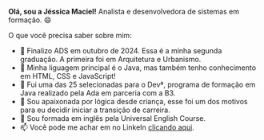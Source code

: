 **Olá, sou a Jéssica Maciel!**
Analista e desenvolvedora de sistemas em formação. 😄

O que você precisa saber sobre mim:

- 🔭 Finalizo ADS em outubro de 2024. Essa é a minha segunda graduação. A primeira foi em Arquitetura e Urbanismo.
- 🌱 Minha liguagem principal é o Java, mas também tenho conhecimento em HTML, CSS e JavaScript!
- 👯 Fui uma das 25 selecionadas para o Devª, programa de formação em Java realizado pela Ada em parceria com a B3.
- 🤔 Sou apaixonada por lógica desde criança, esse foi um dos motivos para eu decidir iniciar a transição de carreira.
- 💬 Sou formada em inglês pela Universal English Course.
- 📫 Você pode me achar em no LinkeIn [clicando aqui](https://www.linkedin.com/in/jessica-teixeira-maciel/).
